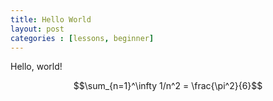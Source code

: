```yaml
---
title: Hello World
layout: post
categories : [lessons, beginner]
---
```


Hello, world!

$$\sum_{n=1}^\infty 1/n^2 = \frac{\pi^2}{6}$$

